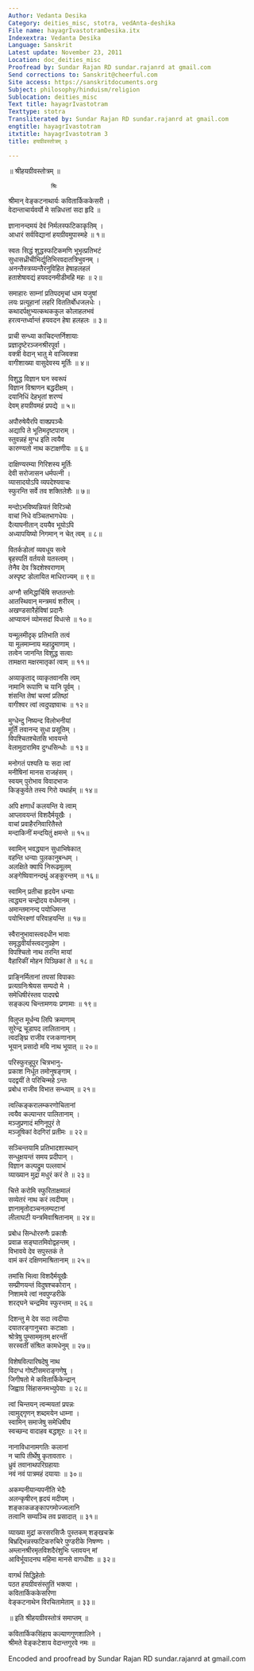 ```yaml
---
Author: Vedanta Desika
Category: deities_misc, stotra, vedAnta-deshika
File name: hayagrIvastotramDesika.itx
Indexextra: Vedanta Desika
Language: Sanskrit
Latest update: November 23, 2011
Location: doc_deities_misc
Proofread by: Sundar Rajan RD sundar.rajanrd at gmail.com
Send corrections to: Sanskrit@cheerful.com
Site access: https://sanskritdocuments.org
Subject: philosophy/hinduism/religion
Sublocation: deities_misc
Text title: hayagrIvastotram
Texttype: stotra
Transliterated by: Sundar Rajan RD sundar.rajanrd at gmail.com
engtitle: hayagrIvastotram
itxtitle: hayagrIvastotram 3
title: हयग्रीवस्तोत्रम् ३

---
```

  
॥ श्रीहयग्रीवस्तोत्रम् ॥  
  
                श्रिः  
श्रीमान् वेङ्कटनाथार्यः कवितार्किककेसरी ।  
वेदान्ताचार्यवर्यो मे सन्निधत्तां सदा हृदि ॥  
  
ज्ञानानन्दमयं देवं निर्मलस्फटिकाकृतिम् ।  
आधारं सर्वविद्यानां हयग्रीवमुपास्महे ॥ १॥  
  
स्वतः सिद्धं शुद्धस्फटिकमणि भूभृत्प्रतिभटं  
सुधासध्रीचीभिर्द्युतिभिरवदातत्रिभुवनम् ।  
अनन्तैस्त्रय्यन्तैरनुविहित हेषाहलहलं  
हताशेषावद्यं हयवदनमीडीमहि महः ॥ २॥  
  
समाहारः साम्नां प्रतिपदमृचां धाम यजुषां  
लयः प्रत्यूहानां लहरि विततिर्बोधजलधेः ।  
कथादर्पक्षुभ्यत्कथककुल कोलाहलभवं  
हरत्वन्तर्ध्वान्तं हयवदन हेषा हलहलः ॥ ३॥  
  
प्राची सन्ध्या काचिदन्तर्निशायाः  
प्रज्ञादृष्टेरञ्जनश्रीरपूर्वा ।  
वक्त्री वेदान् भातु मे वाजिवक्त्रा  
वागीशाख्या वासुदेवस्य मूर्तिः ॥ ४॥  
  
विशुद्ध विज्ञान घन स्वरूपं  
विज्ञान विश्राणन बद्धदीक्षम् ।  
दयानिधिं देहभृतां शरण्यं  
देवम् हयग्रीवमहं प्रपद्ये ॥ ५॥  
  
अपौरुषेयैरपि वाक्प्रपञ्चैः  
अद्यापि ते भूतिमदृष्टपाराम् ।  
स्तुवन्नहं मुग्ध इति त्वयैव  
कारुण्यतो नाथ कटाक्षणीयः ॥ ६॥  
  
दाक्षिण्यरम्या गिरिशस्य मूर्तिः  
देवी सरोजासन धर्मपत्नी ।  
व्यासादयोऽपि व्यपदेश्यवाचः  
स्फुरन्ति सर्वे तव शक्तिलेशैः ॥ ७॥  
  
मन्दोऽभविष्यन्नियतं विरिञ्चो  
वाचां निधे वञ्चितभागधेयः ।  
दैत्यापनीतान् दययैव भूयोऽपि  
अध्यापयिष्यो निगमान् न चेत् त्वम् ॥ ८॥  
  
वितर्कडोलां व्यवधूय सत्वे  
बृहस्पतिं वर्तयसे यतस्त्वम् ।  
तेनैव देव त्रिदशेश्वराणाम्  
अस्पृष्ट डोलायित माधिराज्यम् ॥ ९॥  
  
अग्नौ समिद्धार्चिषि सप्ततन्तोः  
आतस्थिवान् मन्त्रमयं शरीरम् ।  
अखण्डसारैर्हविषां प्रदानैः  
आप्यायनं व्योमसदां विधत्से ॥ १०॥  
  
यन्मूलमीदृक् प्रतिभाति तत्वं  
या मूलमाम्नाय महाद्रुमाणाम् ।  
तत्वेन जानन्ति विशुद्ध सत्वाः  
तामक्षरा मक्षरमातृकां त्वाम् ॥ ११॥  
  
अव्याकृताद् व्याकृतवानसि त्वम्  
नामानि रूपाणि च यानि पूर्वम् ।  
शंसन्ति तेषां चरमां प्रतिष्ठां  
वागीश्वर त्वां त्वदुपज्ञवाचः ॥ १२॥  
  
मुग्धेन्दु निष्यन्द विलोभनीयां  
मूर्तिं तवानन्द सुधा प्रसूतिम् ।  
विपश्चितश्चेतसि भावयन्ते  
वेलामुदारामिव दुग्धसिन्धोः ॥ १३॥  
  
मनोगतं पश्यति यः सदा त्वां  
मनीषिनां मानस राजहंसम् ।  
स्वयम् पुरोभाव विवादभाजः  
किङ्कुर्वते तस्य गिरो यथार्हम् ॥ १४॥  
  
अपि क्षणार्धं कलयन्ति ये त्वाम्  
आप्लावयन्तं विशदैर्मयूखैः ।  
वाचां प्रवाहैरनिवारितैस्ते  
मन्दाकिनीं मन्दयितुं क्षमन्ते ॥ १५॥  
  
स्वामिन् भवद्ध्यान सुधाभिषेकात्  
वहन्ति धन्याः पुलकानुबन्धम् ।  
अलक्षिते क्वापि निरूढमूलम्  
अङ्गेष्विवानन्दथुं अङ्कुरन्तम् ॥ १६॥  
  
स्वामिन् प्रतीचा हृदयेन धन्याः  
त्वद्ध्यन चन्द्रोदय वर्धमानम् ।  
अमान्तमानन्द पयोधिमन्त  
पयोभिरक्ष्णां परिवाहयन्ति ॥ १७॥  
  
स्वैरानुभावास्त्वदधीन भावाः  
समृद्धवीर्यास्त्वदनुग्रहेण ।  
विपश्चितो नाथ तरन्ति मायां  
वैहारिकीं मोहन पिञ्छिकां ते ॥ १८॥  
  
प्राङ्निर्मितानां तपसां विपाकाः  
प्रत्यग्रनिःश्रेयस सम्पदो मे ।  
समेधिषीरंस्तव पादपद्मे  
सङ्कल्प चिन्तामणयः प्रणामाः ॥ १९॥  
  
विलुप्त मूर्धन्य लिपि क्रमाणाम्  
सुरेन्द्र चूडापद लालितानाम् ।  
त्वदङ्घ्रि राजीव रजःकणानाम्  
भूयान् प्रसादो मयि नाथ भूयात् ॥ २०॥  
  
परिस्फुरन्नूपुर चित्रभानु-  
प्रकाश निर्धूत तमोनुषङ्गाम् ।  
पदद्वयीं ते परिचिन्महे ऽन्तः  
प्रबोध राजीव विभात सन्ध्याम् ॥ २१॥  
  
त्वत्किङ्करालम्करणोचितानां  
त्वयैव कल्पान्तर पालितानाम् ।  
मञ्जुप्रणादं मणिनूपुरं ते  
मञ्जूषिकां वेदगिरां प्रतीमः ॥ २२॥  
  
सञ्चिन्तयामि प्रतिभादशास्थान्  
सन्धुक्षयन्तं समय प्रदीपान् ।  
विज्ञान कल्पद्रुम पल्लवाभं  
व्याख्यान मुद्रा मधुरं करं ते ॥ २३॥  
  
चित्ते करोमि स्फुरिताक्षमालं  
सव्येतरं नाथ करं त्वदीयम् ।  
ज्ञानामृतोदञ्चनलम्पटानां  
लीलाघटी यन्त्रमिवाश्रितानाम् ॥ २४॥  
  
प्रबोध सिन्धोररुणैः प्रकाशैः  
प्रवाळ सङ्घातमिवोद्वहन्तम् ।  
विभावये देव सपुस्तकं ते  
वामं करं दक्षिणमाश्रितानाम् ॥ २५॥  
  
तमांसि भित्वा विशदैर्मयूखैः  
सम्प्रीणयन्तं विदुषश्चकोरान् ।  
निशामये त्वां नवपुण्डरीके  
शरद्घने चन्द्रमिव स्फुरन्तम् ॥ २६॥  
  
दिशन्तु मे देव सदा त्वदीयाः  
दयातरङ्गानुचराः कटाक्षाः ।  
श्रोत्रेषु पुम्साममृतम् क्षरन्तीं  
सरस्वतीं संश्रित कामधेनुम् ॥ २७॥  
  
विशेषवित्पारिषदेषु नाथ  
विदग्ध गोष्टीसमराङ्गणेषु ।  
जिगीषतो मे कवितार्किकेन्द्रान्  
जिह्वाग्र सिंहासनमभ्युपेयाः ॥ २८॥  
  
त्वां चिन्तयन् त्वन्मयतां प्रपन्नः  
त्वामुद्गृणन् शब्दमयेन धाम्ना ।  
स्वामिन् समाजेषु समेधिषीय  
स्वच्छन्द वादाहव बद्धशूरः ॥ २९॥  
  
नानाविधानामगतिः कलानां  
न चापि तीर्थेषु कृतावतारः ।  
ध्रुवं तवानाथपरिग्रहायाः  
नवं नवं पात्रमहं दयायाः ॥ ३०॥  
  
अकम्पनीयान्यपनीति भेदैः  
अलन्कृषीरन् हृदयं मदीयम् ।  
शङ्काकळङ्कापगमोज्ज्वलानि  
तत्वानि सम्यञ्चि तव प्रसादात् ॥ ३१॥  
  
व्याख्या मुद्रां करसरसिजैः पुस्तकम् शङ्खचक्रे  
बिभ्रद्भिन्नस्फटिकरुचिरे पुण्डरीके निषण्णः ।  
अम्लानश्रीरमृतविशदैरंशुभिः प्लावयन् मां  
आविर्भूयादनघ महिमा मानसे वागधीशः ॥ ३२॥  
  
वागर्थ सिद्धिहेतोः  
पठत हयग्रीवसंस्तुतिं भक्त्या ।  
कवितार्किककेसरिणा  
वेङ्कटनाथेन विरचितामेताम् ॥ ३३॥  
  
॥ इति श्रीहयग्रीवस्तोत्रं समाप्तम् ॥  
  
कवितार्किकसिंहाय कल्याणगुणशालिने ।  
श्रीमते वेङ्कटेशाय वेदान्तगुरवे नमः ॥  
  
  
  
  
  
Encoded and proofread by Sundar Rajan RD sundar.rajanrd at gmail.com  
  
  
